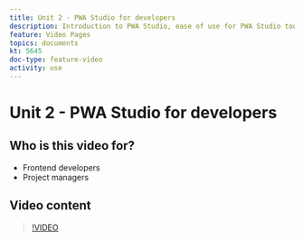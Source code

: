 ```yaml
---
title: Unit 2 - PWA Studio for developers
description: Introduction to PWA Studio, ease of use for PWA Studio tools
feature: Video Pages
topics: documents
kt: 5645
doc-type: feature-video
activity: use
---
```


# Unit 2 - PWA Studio for developers



## Who is this video for?

* Frontend developers
* Project managers

## Video content

>[!VIDEO](https://video.tv.adobe.com/v/35716?quality=12&learn=on)